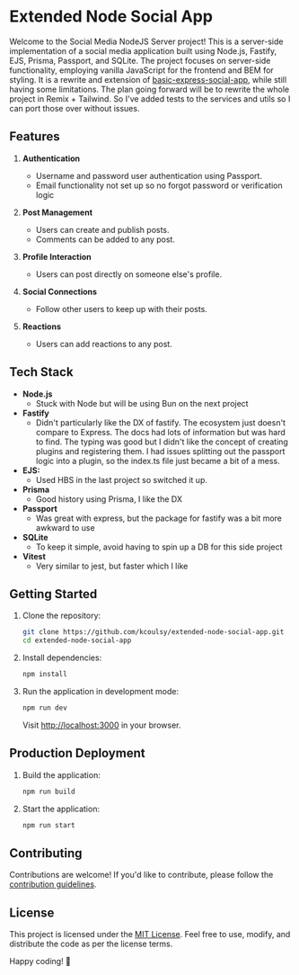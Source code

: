 # Extended Node Social App

Welcome to the Social Media NodeJS Server project! This is a server-side implementation of a social media application built using Node.js, Fastify, EJS, Prisma, Passport, and SQLite. The project focuses on server-side functionality, employing vanilla JavaScript for the frontend and BEM for styling. It is a rewrite and extension of [basic-express-social-app](https://github.com/kcoulsy/basic-express-social-app), while still having some limitations. The plan going forward will be to rewrite the whole project in Remix + Tailwind. So I've added tests to the services and utils so I can port those over without issues.

## Features

1. **Authentication**
   - Username and password user authentication using Passport.
   - Email functionality not set up so no forgot password or verification logic

2. **Post Management**
   - Users can create and publish posts.
   - Comments can be added to any post.

3. **Profile Interaction**
   - Users can post directly on someone else's profile.

4. **Social Connections**
   - Follow other users to keep up with their posts.

5. **Reactions**
   - Users can add reactions to any post.

## Tech Stack

- **Node.js**
  - Stuck with Node but will be using Bun on the next project
- **Fastify**
  - Didn't particularly like the DX of fastify. The ecosystem just doesn't compare to Express. The docs had lots of information but was hard to find. The typing was good but I didn't like the concept of creating plugins and registering them. I had issues splitting out the passport logic into a plugin, so the index.ts file just became a bit of a mess.
- **EJS:**
  - Used HBS in the last project so switched it up.
- **Prisma**
  - Good history using Prisma, I like the DX
- **Passport**
  - Was great with express, but the package for fastify was a bit more awkward to use
- **SQLite**
  - To keep it simple, avoid having to spin up a DB for this side project
- **Vitest**
  - Very similar to jest, but faster which I like

## Getting Started

1. Clone the repository:

   ```bash
   git clone https://github.com/kcoulsy/extended-node-social-app.git
   cd extended-node-social-app
   ```

2. Install dependencies:

   ```bash
   npm install
   ```

3. Run the application in development mode:

   ```bash
   npm run dev
   ```

   Visit [http://localhost:3000](http://localhost:3000) in your browser.

## Production Deployment

1. Build the application:

   ```bash
   npm run build
   ```

2. Start the application:

   ```bash
   npm run start
   ```

## Contributing

Contributions are welcome! If you'd like to contribute, please follow the [contribution guidelines](CONTRIBUTING.md).

## License

This project is licensed under the [MIT License](LICENSE). Feel free to use, modify, and distribute the code as per the license terms.

Happy coding! 🚀